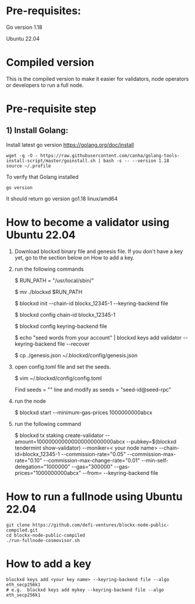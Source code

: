 # Pre-requisites:
Go version 1.18

Ubuntu 22.04

# Compiled version
This is the compiled version to make it easier for validators, node operators or developers to run a full node.

# Pre-requisite step
## 1) Install Golang:
Install latest go version https://golang.org/doc/install

```
wget -q -O - https://raw.githubusercontent.com/canha/golang-tools-install-script/master/goinstall.sh | bash -s -- --version 1.18
source ~/.profile
```

To verify that Golang installed
```
go version
```

It should return go version go1.18 linux/amd64

# How to become a validator using Ubuntu 22.04
1. Download blockxd binary file and genesis file. If you don't have a key yet, go to the section below on How to add a key.
2. run the following commands

    $ RUN_PATH = "/usr/local/sbin/"

    $ mv ./blockxd $RUN_PATH

    $ blockxd init <validator-name> --chain-id blockx_12345-1 --keyring-backend file

    $ blockxd config chain-id blockx_12345-1

    $ blockxd config keyring-backend file

    $ echo "seed words from your account" | blockxd keys add validator --keyring-backend file --recover

    $ cp ./genesis.json ~/.blockxd/config/genesis.json

3. open config.toml file and set the seeds.

    $ vim ~/.blockxd/config/config.toml

    Find seeds = "" line and modify as seeds = "seed-id@seed-rpc"
4. run the node

    $ blockxd start --minimum-gas-prices 1000000000abcx
5. run the following command

    $ blockxd tx staking create-validator --amount=100000000000000000000000abcx --pubkey=$(blockxd tendermint show-validator) --moniker=< your node name> --chain-id=blockx_12345-1 --commission-rate="0.05" --commission-max-rate="0.10" --commission-max-change-rate="0.01" --min-self-delegation="1000000" --gas="300000" --gas-prices="1000000000abcx" --from=<your key> --keyring-backend file



# How to run a fullnode using Ubuntu 22.04
```
git clone https://github.com/defi-ventures/blockx-node-public-compiled.git
cd blockx-node-public-compiled
./run-fullnode-cosmovisor.sh
```

# How to add a key
```
blockxd keys add <your key name> --keyring-backend file --algo eth_secp256k1
# e.g.  blockxd keys add mykey --keyring-backend file --algo eth_secp256k1
```
